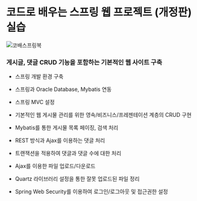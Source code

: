 # 코드로 배우는 스프링 웹 프로젝트 (개정판) 실습

![코배스프링복](https://user-images.githubusercontent.com/60068586/115865093-cdbee980-a472-11eb-876b-80eb1ec05c1f.jpg)


### 게시글, 댓글 CRUD 기능을 포함하는 기본적인 웹 사이트 구축

- 스프링 개발 환경 구축

- 스프링과 Oracle Database, Mybatis 연동

- 스프링 MVC 설정

- 기본적인 웹 게시물 관리를 위한 영속/비즈니스/프레젠테이션 계층의 CRUD 구현

- Mybatis를 통한 게시물 목록 페이징, 검색 처리

- REST 방식과 Ajax를 이용하는 댓글 처리

- 트랜잭션을 적용하여 댓글과 댓글 수에 대한 처리

- Ajax를 이용한 파일 업로드/다운로드

- Quartz 라이브러리 설정을 통한 잘못 업로드된 파일 정리

- Spring Web Security를 이용하여 로그인/로그아웃 및 접근권한 설정

